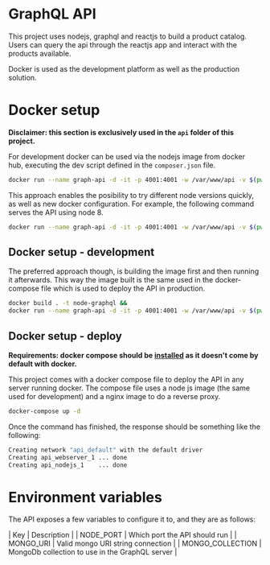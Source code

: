 # GraphQL API

This project uses nodejs, graphql and reactjs to build a product catalog. Users
can query the api through the reactjs app and interact with the products available.

Docker is used as the development platform as well as the production solution.

# Docker setup

**Disclaimer: this section is exclusively used in the `api` folder of this project.**

For development docker can be used via the nodejs image from docker hub, executing
the dev script defined in the `composer.json` file.

```sh
docker run --name graph-api -d -it -p 4001:4001 -w /var/www/api -v $(pwd):/var/www/api node:10 yarn dev
```

This approach enables the posibility to try different node versions quickly,
as well as new docker configuration. For example, the following command serves
the API using node 8.

```sh
docker run --name graph-api -d -it -p 4001:4001 -w /var/www/api -v $(pwd):/var/www/api node:8 yarn dev
```

## Docker setup - development

The preferred approach though, is building the image first and then running it
afterwards. This way the image built is the same used in the docker-compose file
which is used to deploy the API in production.

```sh
docker build . -t node-graphql &&
docker run --name graph-api -d -it -p 4001:4001 -w /var/www/api -v $(pwd):/var/www/api node-graphql yarn dev
```

## Docker setup - deploy

**Requirements: docker compose should be [installed](https://docs.docker.com/compose/install)
as it doesn't come by default with docker.**

This project comes with a docker compose file to deploy the API in any server
running docker. The compose file uses a node js image (the same used for development)
and a nginx image to do a reverse proxy.

```sh
docker-compose up -d
```

Once the command has finished, the response should be something like the following:

```sh
Creating network "api_default" with the default driver
Creating api_webserver_1 ... done
Creating api_nodejs_1    ... done
```

# Environment variables

The API exposes a few variables to configure it to, and they are as follows:

| Key | Description |
| NODE_PORT | Which port the API should run |
| MONGO_URI | Valid mongo URI string connection |
| MONGO_COLLECTION | MongoDb collection to use in the GraphQL server | 
